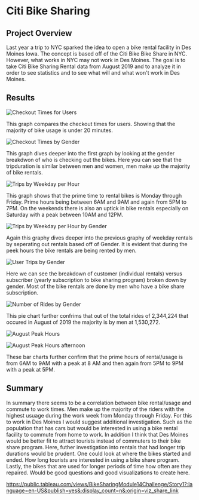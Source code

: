 # Citi Bike Sharing

## Project Overview
Last year a trip to NYC sparked the idea to open a bike rental facility in Des Moines Iowa.  The concept is based off of the Citi Bike Bike Share in NYC.  However, what works in NYC may not work in Des Moines.  The goal is to take Citi Bike Sharing Rental data from August 2019 and to analyze it in order to see statistics and to see what will and what won't work in Des Moines. 

## Results

![Checkout Times for Users](https://user-images.githubusercontent.com/90973718/147613011-c6fcb17e-b8f9-47e5-b276-b16579b90232.png)

This graph compares the checkout times for users.  Showing that the majority of bike usage is under 20 minutes. 

![Checkout Times by Gender](https://user-images.githubusercontent.com/90973718/147613138-50215976-cc68-4716-9d02-49c9288c61d3.png)

This graph dives deeper into the first graph by looking at the gender breakdwon of who is checking out the bikes.  Here you can see that the tripduration is similar between men and women, men make up the majority of bike rentals.

![Trips by Weekday per Hour](https://user-images.githubusercontent.com/90973718/147613341-fb125743-7717-4780-b128-7ad8c4702c9c.png)

This graph shows that the prime time to rental bikes is Monday through Friday.  Prime hours being between 6AM and 9AM and again from 5PM to 7PM.  On the weekends there is also an uptick in bike rentals especially on Saturday with a peak between 10AM and 12PM. 

![Trips by Weekday per Hour by Gender](https://user-images.githubusercontent.com/90973718/147613407-1ac46ee9-1a42-4444-bc85-e1da19f13a3e.png)

Again this graphy dives deeper into the previous graphy of weekday rentals by seperating out rentals based off of Gender.  It is evident that during the peek hours the bike rentals are being rented by men. 

![User Trips by Gender](https://user-images.githubusercontent.com/90973718/147613548-b591904c-c545-418f-86d4-225231258c40.png)

Here we can see the breakdown of customer (individual rentals) versus subscriber (yearly subscription to bike sharing program) broken down by gender.  Most of the bike rentals are done by men who have a bike share subscription. 

![Number of Rides by Gender](https://user-images.githubusercontent.com/90973718/147613806-eb87dabb-c039-4e2e-9a4e-e1f5243d60d8.png)


This pie chart further confrims that out of the total rides of 2,344,224 that occured in August of 2019 the majority is by men at 1,530,272.  

![August Peak Hours](https://user-images.githubusercontent.com/90973718/147617591-8b968ea2-4f64-4b0a-9b23-92639d6408ff.png)

![August Peak Hours afternoon](https://user-images.githubusercontent.com/90973718/147617593-9c371a46-0992-489b-a1c8-e2821acf7863.png)

These bar charts further confirm that the prime hours of rental/usage is from 6AM to 9AM with a peak at 8 AM and then again from 5PM to 9PM with a peak at 5PM.

## Summary
In summary there seems to be a correlation between bike rental/usage and commute to work times.  Men make up the majority of the riders with the highest usuage during the work week from Monday through Friday.  For this to work in Des Moines I would suggest additional investigation.  Such as the population that has cars but would be interested in using a bike rental facility to commute from home to work.  In addition I think that Des Moines would be better fit to attract tourists instead of commuters to their bike share program.  Here, futher investigation into rentals that had longer trip  durations would be prudent.  One could look at where the bikes started and ended.  How long tourists are interested in using a bike share program.  Lastly, the bikes that are used for longer periods of time how often are they repaired.  Would be good questions and good visualizations to create here.  

https://public.tableau.com/views/BikeSharingModule14Challenge/Story1?:language=en-US&publish=yes&:display_count=n&:origin=viz_share_link






